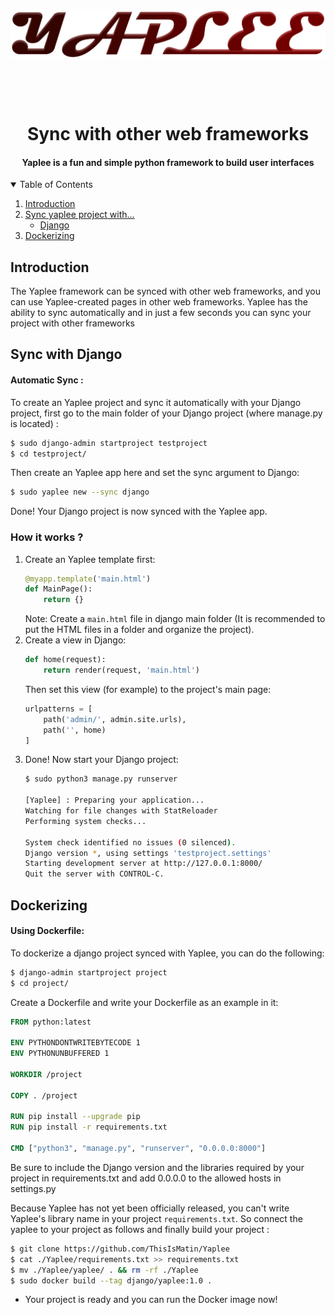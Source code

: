 <div align='center'>
  <br />
  <p>
    <a href='https://github.com/ThisIsMatin/Yaplee'><img src='https://github.com/ThisIsMatin/Yaplee/blob/main/images/logo.png?raw=true' width='546' alt='Yaplee Logo' /></a>
  </p>
    <br />
  <p>
    <img src='https://img.shields.io/badge/License-MIT-blue' alt='' />  <img src='https://img.shields.io/badge/Testing-passing-green?logo=github' alt='' /> <img src='https://img.shields.io/badge/Python-> 3.6-red?logo=python' alt='' /> 

  </p>
  <h1>Sync with other web frameworks</h1>
  <h4>Yaplee is a fun and simple python framework to build user interfaces</h4>

</div>

<details open>
  <summary>Table of Contents</summary>
  <ol>
    <li><a href="#introduction">Introduction</a></li>
    <li>
      <a href="#">Sync yaplee project with...</a>
      <ul>
        <li><a href="#sync-with-django">Django</a></li>
      </ul>
    </li>
    <li><a href="#dockerizing">Dockerizing</a></li>
  </ol>
</details>

## Introduction
The Yaplee framework can be synced with other web frameworks, and you can use Yaplee-created pages in other web frameworks. Yaplee has the ability to sync automatically and in just a few seconds you can sync your project with other frameworks

## Sync with Django
#### Automatic Sync :
To create an Yaplee project and sync it automatically with your Django project, first go to the main folder of your Django project (where manage.py is located) :

```bash
$ sudo django-admin startproject testproject
$ cd testproject/
```
Then create an Yaplee app here and set the sync argument to Django:
```bash
$ sudo yaplee new --sync django
```
Done! Your Django project is now synced with the Yaplee app.
### How it works ?
1. Create an Yaplee template first:
    ```python
    @myapp.template('main.html')
    def MainPage():
        return {}
    ```
    Note: Create a `main.html` file in django main folder (It is recommended to put the HTML files in a folder and organize the project).
2. Create a view in Django:
    ```python
    def home(request):
        return render(request, 'main.html')
    ```
    Then set this view (for example) to the project's main page:
    ```python
    urlpatterns = [
        path('admin/', admin.site.urls),
        path('', home)
    ]
    ```
3. Done! Now start your Django project:
    ```bash
    $ sudo python3 manage.py runserver

    [Yaplee] : Preparing your application...
    Watching for file changes with StatReloader
    Performing system checks...

    System check identified no issues (0 silenced).
    Django version *, using settings 'testproject.settings'
    Starting development server at http://127.0.0.1:8000/
    Quit the server with CONTROL-C.
    ```

## Dockerizing
#### Using Dockerfile:
To dockerize a django project synced with Yaplee, you can do the following:
```bash
$ django-admin startproject project
$ cd project/
```
Create a Dockerfile and write your Dockerfile as an example in it:
```dockerfile
FROM python:latest

ENV PYTHONDONTWRITEBYTECODE 1
ENV PYTHONUNBUFFERED 1

WORKDIR /project

COPY . /project

RUN pip install --upgrade pip
RUN pip install -r requirements.txt

CMD ["python3", "manage.py", "runserver", "0.0.0.0:8000"]
```
Be sure to include the Django version and the libraries required by your project in requirements.txt and add 0.0.0.0 to the allowed hosts in settings.py

Because Yaplee has not yet been officially released, you can't write Yaplee's library name in your project ``requirements.txt``. So connect the yaplee to your project as follows and finally build your project ‌:

```bash
$ git clone https://github.com/ThisIsMatin/Yaplee
$ cat ./Yaplee/requirements.txt >> requirements.txt
$ mv ./Yaplee/yaplee/ . && rm -rf ./Yaplee
$ sudo docker build --tag django/yaplee:1.0 .
```
* Your project is ready and you can run the Docker image now!